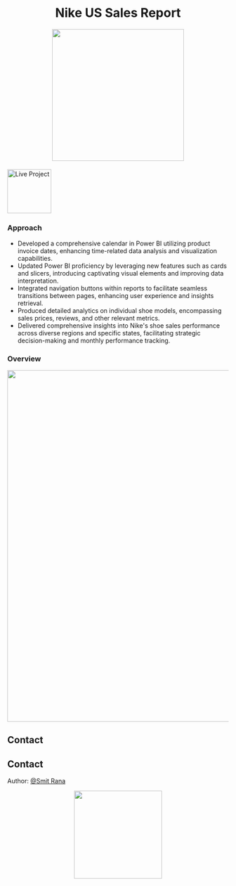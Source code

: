 <h1 align="center">Nike US Sales Report</h1>

####

<p align="center">
  <img src="https://github.com/gentallman/Nike-US-Sales/assets/78334851/8495afd6-3df9-4f43-8f3d-ce044483c1d8" width="300">
</p>


####

<a href="https://app.powerbi.com/view?r=eyJrIjoiMzQzYjg5MDYtNzI5Zi00MjE5LWJlYWItMmUzZjI0ODUzOTkyIiwidCI6IjNmMTcwMmFmLTNmNGUtNDk1ZS04YzhiLTEzNzIxZjM5YjFiMCJ9">
  <img src="https://github.com/gentallman/Retail-Supply-Chain-Operations-Management/assets/78334851/ed21a0ff-f400-4a4d-9a6c-80c76bf137e7" alt="Live Project" width="100">
</a>

###

### Approach 

- Developed a comprehensive calendar in Power BI utilizing product invoice dates, enhancing time-related data analysis and visualization capabilities.
- Updated Power BI proficiency by leveraging new features such as cards and slicers, introducing captivating visual elements and improving data interpretation.
- Integrated navigation buttons within reports to facilitate seamless transitions between pages, enhancing user experience and insights retrieval.
- Produced detailed analytics on individual shoe models, encompassing sales prices, reviews, and other relevant metrics.
- Delivered comprehensive insights into Nike's shoe sales performance across diverse regions and specific states, facilitating strategic decision-making and monthly performance tracking.

####

### Overview

<p align="left">
  <img src="https://github.com/gentallman/Nike-US-Sales/assets/78334851/729f9e18-2f53-4911-b643-7ba19f41f585" width="800">
</p>


## Contact

## Contact

Author: [@Smit Rana](https://www.linkedin.com/in/smit98rana/)
<p align="center">
	<img src="https://user-images.githubusercontent.com/74038190/214644145-264f4759-7633-441e-9d67-d8dda9d50d26.gif" width="200">
</p>

<div align="center">
  <a href="https://git.io/typing-svg">
